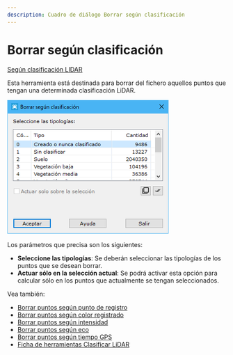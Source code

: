 ```yaml
---
description: Cuadro de diálogo Borrar según clasificación
---
```


# Borrar según clasificación

[Según clasificación LIDAR](/mdtopx/modulo-laser/segun-clasificacion-lidar/)

Esta herramienta está destinada para borrar del fichero aquellos puntos que tengan una determinada clasificación LiDAR.

![Cuadro de diálogo Borrar según clasificación](../../../.gitbook/assets/image-130.png)

Los parámetros que precisa son los siguientes:

* **Seleccione las tipologías**: Se deberán seleccionar las tipologías de los puntos que se desean borrar.
* **Actuar sólo en la selección actual**: Se podrá activar esta opción para calcular sólo en los puntos que actualmente se tengan seleccionados.

Vea también:

* [Borrar puntos según punto de registro](../segun-punto-de-registro/borrar-segun-punto-de-registro.md)
* [Borrar puntos según color registrado](../segun-color-registrado/borrar-segun-color-registrado.md)
* [Borrar puntos según intensidad](../segun-intensidad/borrar-segun-intensidad.md)
* [Borrar puntos según eco](../segun-eco-lidar/borrar-segun-eco.md)
* [Borrar puntos según tiempo GPS](../segun-tiempo-gps/borrar-segun-tiempo-gps.md)
* [Ficha de herramientas Clasificar LiDAR](/mdtopx/fichas-de-herramientas/ficha-de-herramientas-clasificar-lidar.md)
